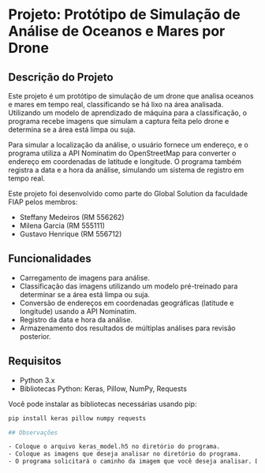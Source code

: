 # Projeto: Protótipo de Simulação de Análise de Oceanos e Mares por Drone

## Descrição do Projeto

Este projeto é um protótipo de simulação de um drone que analisa oceanos e mares em tempo real, classificando se há lixo na área analisada. Utilizando um modelo de aprendizado de máquina para a classificação, o programa recebe imagens que simulam a captura feita pelo drone e determina se a área está limpa ou suja.

Para simular a localização da análise, o usuário fornece um endereço, e o programa utiliza a API Nominatim do OpenStreetMap para converter o endereço em coordenadas de latitude e longitude. O programa também registra a data e a hora da análise, simulando um sistema de registro em tempo real.

Este projeto foi desenvolvido como parte do Global Solution da faculdade FIAP pelos membros:
- Steffany Medeiros (RM 556262)
- Milena Garcia (RM 555111)
- Gustavo Henrique (RM 556712)

## Funcionalidades

- Carregamento de imagens para análise.
- Classificação das imagens utilizando um modelo pré-treinado para determinar se a área está limpa ou suja.
- Conversão de endereços em coordenadas geográficas (latitude e longitude) usando a API Nominatim.
- Registro da data e hora da análise.
- Armazenamento dos resultados de múltiplas análises para revisão posterior.

## Requisitos

- Python 3.x
- Bibliotecas Python: Keras, Pillow, NumPy, Requests

Você pode instalar as bibliotecas necessárias usando pip:
```bash
pip install keras pillow numpy requests

## Observações

- Coloque o arquivo keras_model.h5 no diretório do programa.
- Coloque as imagens que deseja analisar no diretório do programa.
- O programa solicitará o caminho da imagem que você deseja analisar. Digite o caminho completo da imagem.

